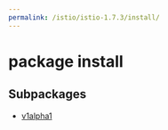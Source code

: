 ```yaml
---
permalink: /istio/istio-1.7.3/install/
---
```


# package install



## Subpackages

* [v1alpha1](install-v1alpha1.md)